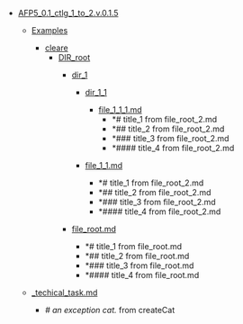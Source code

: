 - <a href = "F:\Node_projects\Node_Way\Jobs\CataloguerFs\CreateCatalog\AFP5_0.1_ctlg_1_to_2.v.0.1.5\cat.AFP5_0.1_ctlg_1_to_2.v.0.1.5\dir.AFP5_0.1_ctlg_1_to_2.v.0.1.5.md">AFP5_0.1_ctlg_1_to_2.v.0.1.5</a>
    - <a href = "F:\Node_projects\Node_Way\Jobs\CataloguerFs\CreateCatalog\AFP5_0.1_ctlg_1_to_2.v.0.1.5\Examples\cat.Examples\dir.Examples.md">Examples</a>
        - <a href = "F:\Node_projects\Node_Way\Jobs\CataloguerFs\CreateCatalog\AFP5_0.1_ctlg_1_to_2.v.0.1.5\Examples\cleare\cat.cleare\dir.cleare.md">cleare</a>
            - <a href = "F:\Node_projects\Node_Way\Jobs\CataloguerFs\CreateCatalog\AFP5_0.1_ctlg_1_to_2.v.0.1.5\Examples\cleare\DIR_root\cat.DIR_root\dir.DIR_root.md">DIR_root</a>
                - <a href = "F:\Node_projects\Node_Way\Jobs\CataloguerFs\CreateCatalog\AFP5_0.1_ctlg_1_to_2.v.0.1.5\Examples\cleare\DIR_root\dir_1\cat.dir_1\dir.dir_1.md">dir_1</a>
                    - <a href = "F:\Node_projects\Node_Way\Jobs\CataloguerFs\CreateCatalog\AFP5_0.1_ctlg_1_to_2.v.0.1.5\Examples\cleare\DIR_root\dir_1\dir_1_1\cat.dir_1_1\dir.dir_1_1.md">dir_1_1</a>
                        - <a href = "F:\Node_projects\Node_Way\Jobs\CataloguerFs\CreateCatalog\AFP5_0.1_ctlg_1_to_2.v.0.1.5\Examples\cleare\DIR_root\dir_1\dir_1_1\file_1_1_1.md">file_1_1_1.md</a>
                            - *# title_1 from file_root_2.md
                            - *## title_2 from file_root_2.md
                            - *### title_3 from file_root_2.md
                            - *#### title_4 from file_root_2.md
                    
                    - <a href = "F:\Node_projects\Node_Way\Jobs\CataloguerFs\CreateCatalog\AFP5_0.1_ctlg_1_to_2.v.0.1.5\Examples\cleare\DIR_root\dir_1\file_1_1.md">file_1_1.md</a>
                        - *# title_1 from file_root_2.md
                        - *## title_2 from file_root_2.md
                        - *### title_3 from file_root_2.md
                        - *#### title_4 from file_root_2.md
                
                - <a href = "F:\Node_projects\Node_Way\Jobs\CataloguerFs\CreateCatalog\AFP5_0.1_ctlg_1_to_2.v.0.1.5\Examples\cleare\DIR_root\file_root.md">file_root.md</a>
                    - *# title_1 from file_root.md
                    - *## title_2 from file_root.md
                    - *### title_3 from file_root.md
                    - *#### title_4 from file_root.md
            
        
    
    - <a href = "F:\Node_projects\Node_Way\Jobs\CataloguerFs\CreateCatalog\AFP5_0.1_ctlg_1_to_2.v.0.1.5\_techical_task.md">_techical_task.md</a>
        - *# an exception cat.* from createCat
